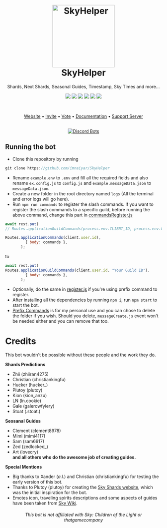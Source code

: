<h1 align="center">
  <br>
  <a href="https://github.com/imnaiyar/SkyHelper"><img src="https://skyhelper.xyz/assets/img/skybot.png" height="200" alt="SkyHelper"></a>
  <br>
  SkyHelper
  <br>
</h1>

<p align="center">Shards, Next Shards, Seasonal Guides, Timestamp, Sky Times and more...</p>
<p align="center"><img src="https://img.shields.io/badge/javascript-%23323330.svg?style=for-the-badge&logo=javascript&logoColor=%23F7DF1E"/> <img src="https://img.shields.io/badge/MongoDB-%234ea94b.svg?style=for-the-badge&logo=mongodb&logoColor=white"/> <img src="https://img.shields.io/github/stars/imnaiyar/SkyHelper"/> <img src="https://img.shields.io/github/v/release/imnaiyar/SkyHelper
"/> <img src="https://img.shields.io/github/license/imnaiyar/SkyHelper
"/> <img src="https://img.shields.io/github/package-json/dependency-version/imnaiyar/SkyHelper/discord.js
"/> </p>
<br>

<p align="center">
  <a href="https://skyhelper.xyz">Website</a>
  •
  <a href="https://skyhelper.xyz/invite">Invite</a>
  •
  <a href="https://skyhelper.xyz/vote">Vote</a>
  •
  <a href="https://docs.skyhelper.xyz">Documentation</a>
  •
  <a href="https://discord.com/invite/u9zUjWbbQ4">Support Server</a>
</p>

<br>
<div align="center">
  <a href="https://top.gg/bot/1121541967730450574">
    <img src="https://top.gg/api/widget/1121541967730450574.svg" alt="Discord Bots">
  </a>
</div>

## Running the bot
- Clone this repository by running
```js
git clone https://github.com/imnaiyar/SkyHelper
```
- Rename `example.env` to `.env` and fill all the required fields and also rename `ex.config.js` to `config.js` and `example.messageData.json` to `messageData.json`.
- Create a new folder in the root directory named `logs` (All the terminal and error logs will go here).
- Run ```npm run commands``` to register the slash commands.
If you want to register the slash commands to a specific guild, before running the above command, change this part in [commandsRegister.js](https://github.com/imnaiyar/SkyHelper/blob/main/src/commandsRegister.js)
```js
await rest.put( 
// Routes.applicationGuildCommands(process.env.CLIENT_ID, process.env.GUILD_ID), // If you want the commands to be guild specific 

Routes.applicationCommands(client.user.id),  
         { body: commands }, 
       );
```
to 
```js
await rest.put( 
Routes.applicationGuildCommands(client.user.id, "Your Guild ID"),
         { body: commands }, 
       );
```
- Optionally, do the same in [register.js](https://github.com/imnaiyar/SkyHelper/blob/main/src/commands/prefix/register.js) if you're using prefix command to register.
- After installing all the dependencies by running ```npm i```, run ```npm start``` to start the bot.
- [Prefix Commands](https://github.com/imnaiyar/SkyHelper/tree/main/src%2Fcommands%2Fprefix) is for my personal use and you can chose to delete the folder if you wish. Should you delete, `messageCreate.js` event won't be needed either and you can remove that too.

# Credits
This bot wouldn't be possible without these people and the work they do.    
  
**__Shards Predictions__**
- Zhii (zhiiran4275)
- Christian (christiankingfu)
- Hucker (hucker_)  
- Plutoy (plutoy)  
- Kion (kion_anzu)  
- LN (ln.cookie)  
- Gale (galerowfylery)  
- Stoat (.stoat.)  
  
**__Seosanal Guides__**  
- Clement (clement8978)  
- Mimi (mimi4117)  
- Sam (sam6917)  
- Zed (zedlocked_)  
- Art (lovecry)  
**and all others who do the awesome job of creating guides.**  
  
**__Special Mentions__**  
- Big thanks to Xander (_a.l._) and Christian (christiankingfu) for testing the early version of this bot.  
- Thanks to Plutoy (plutoy) for creating the [Sky Shards website](https://sky-shards.pages.dev/), which was the initial inspiration for the bot.  
- Emotes icon, traveling spirits descriptions and some aspects of guides have been taken from [Sky Wiki](https://sky-children-of-the-light.fandom.com/wiki/Sky:_Children_of_the_Light_Wiki).

<h6 align="center">This bot is not affiliated with Sky: Children of the Light or thatgamecompany<h6>
